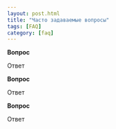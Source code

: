 ```yaml
---
layout: post.html
title: "Часто задаваемые вопросы"
tags: [FAQ]
category: [faq]
---
```


<strong>Вопрос</strong>
<p>Ответ</p>

<strong>Вопрос</strong>
<p>Ответ</p>

<strong>Вопрос</strong>
<p>Ответ</p>